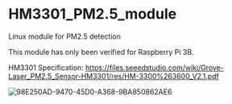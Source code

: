 # HM3301_PM2.5_module
Linux module for PM2.5 detection

This module has only been verified for Raspberry Pi 3B.

HM3301 Specification:
https://files.seeedstudio.com/wiki/Grove-Laser_PM2.5_Sensor-HM3301/res/HM-3300%263600_V2.1.pdf


![98E250AD-9470-45D0-A368-9BA850862AE6](https://github.com/scott321654/HM3301_PM2.5_module/assets/38371705/4939f36d-4ecb-4a95-aaf5-c48c3f87b861)
